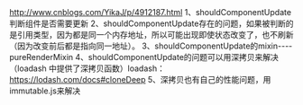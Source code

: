 http://www.cnblogs.com/YikaJ/p/4912187.html
1、shouldComponentUpdate判断组件是否需要更新
2、shouldComponentUpdate存在的问题，如果被判断的是引用类型，因为都是同一个内存地址，所以可能出现即使状态改变了，也不刷新（因为改变前后都是指向同一地址）。
3、shouldComponentUpdate的mixin----pureRenderMixin
4、shouldComponentUpdate的问题可以用深拷贝来解决（loadash 中提供了深拷贝函数）loadash：https://lodash.com/docs#cloneDeep
5、深拷贝也有自己的性能问题，用immutable.js来解决
